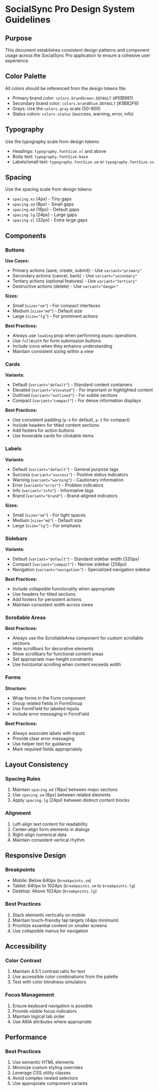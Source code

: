 # SocialSync Pro Design System Guidelines

## Purpose
This document establishes consistent design patterns and component usage across the SocialSync Pro application to ensure a cohesive user experience.

## Color Palette
All colors should be referenced from the design tokens file:
- Primary brand color: `colors.brandGreen.DEFAULT` (#10B981)
- Secondary brand color: `colors.brandBlue.DEFAULT` (#3B82F6)
- Grays: Use the `colors.gray` scale (50-900)
- Status colors: `colors.status` (success, warning, error, info)

## Typography
Use the typography scale from design tokens:
- Headings: `typography.fontSize.xl` and above
- Body text: `typography.fontSize.base`
- Labels/small text: `typography.fontSize.sm` or `typography.fontSize.xs`

## Spacing
Use the spacing scale from design tokens:
- `spacing.xs` (4px) - Tiny gaps
- `spacing.sm` (8px) - Small gaps
- `spacing.md` (16px) - Default gaps
- `spacing.lg` (24px) - Large gaps
- `spacing.xl` (32px) - Extra large gaps

## Components

### Buttons
**Use Cases:**
- Primary actions (save, create, submit) - Use `variant="primary"`
- Secondary actions (cancel, back) - Use `variant="secondary"`
- Tertiary actions (optional features) - Use `variant="tertiary"`
- Destructive actions (delete) - Use `variant="danger"`

**Sizes:**
- Small (`size="sm"`) - For compact interfaces
- Medium (`size="md"`) - Default size
- Large (`size="lg"`) - For prominent actions

**Best Practices:**
- Always use `loading` prop when performing async operations
- Use `fullWidth` for form submission buttons
- Include icons when they enhance understanding
- Maintain consistent sizing within a view

### Cards
**Variants:**
- Default (`variant="default"`) - Standard content containers
- Elevated (`variant="elevated"`) - For important or highlighted content
- Outlined (`variant="outlined"`) - For subtle sections
- Compact (`variant="compact"`) - For dense information displays

**Best Practices:**
- Use consistent padding (`p-4` for default, `p-3` for compact)
- Include headers for titled content sections
- Add footers for action buttons
- Use hoverable cards for clickable items

### Labels
**Variants:**
- Default (`variant="default"`) - General purpose tags
- Success (`variant="success"`) - Positive status indicators
- Warning (`variant="warning"`) - Cautionary information
- Error (`variant="error"`) - Problem indicators
- Info (`variant="info"`) - Informative tags
- Brand (`variant="brand"`) - Brand-aligned indicators

**Sizes:**
- Small (`size="sm"`) - For tight spaces
- Medium (`size="md"`) - Default size
- Large (`size="lg"`) - For emphasis

### Sidebars
**Variants:**
- Default (`variant="default"`) - Standard sidebar width (320px)
- Compact (`variant="compact"`) - Narrow sidebar (256px)
- Navigation (`variant="navigation"`) - Specialized navigation sidebar

**Best Practices:**
- Include collapsible functionality when appropriate
- Use headers for titled sections
- Add footers for persistent actions
- Maintain consistent width across views

### Scrollable Areas
**Best Practices:**
- Always use the ScrollableArea component for custom scrollable sections
- Hide scrollbars for decorative elements
- Show scrollbars for functional content areas
- Set appropriate max-height constraints
- Use horizontal scrolling when content exceeds width

### Forms
**Structure:**
- Wrap forms in the Form component
- Group related fields in FormGroup
- Use FormField for labeled inputs
- Include error messaging in FormField

**Best Practices:**
- Always associate labels with inputs
- Provide clear error messaging
- Use helper text for guidance
- Mark required fields appropriately

## Layout Consistency

### Spacing Rules
1. Maintain `spacing.md` (16px) between major sections
2. Use `spacing.sm` (8px) between related elements
3. Apply `spacing.lg` (24px) between distinct content blocks

### Alignment
1. Left-align text content for readability
2. Center-align form elements in dialogs
3. Right-align numerical data
4. Maintain consistent vertical rhythm

## Responsive Design

### Breakpoints
- Mobile: Below 640px (`breakpoints.sm`)
- Tablet: 640px to 1024px (`breakpoints.sm` to `breakpoints.lg`)
- Desktop: Above 1024px (`breakpoints.lg`)

### Best Practices
1. Stack elements vertically on mobile
2. Maintain touch-friendly tap targets (44px minimum)
3. Prioritize essential content on smaller screens
4. Use collapsible menus for navigation

## Accessibility

### Color Contrast
1. Maintain 4.5:1 contrast ratio for text
2. Use accessible color combinations from the palette
3. Test with color blindness simulators

### Focus Management
1. Ensure keyboard navigation is possible
2. Provide visible focus indicators
3. Maintain logical tab order
4. Use ARIA attributes where appropriate

## Performance

### Best Practices
1. Use semantic HTML elements
2. Minimize custom styling overrides
3. Leverage CSS utility classes
4. Avoid complex nested selectors
5. Use appropriate component variants